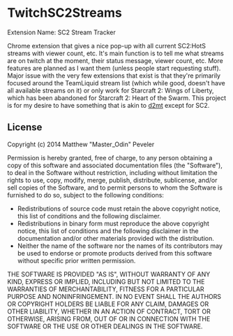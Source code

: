 TwitchSC2Streams
================

Extension Name: SC2 Stream Tracker  

Chrome extension that gives a nice pop-up with all current SC2:HotS streams with viewer count, etc. It's main function is to tell me what streams are on twitch at the moment, their status message, viewer count, etc. More features are planned as I want them (unless people start requesting stuff). Major issue with the very few extensions that exist is that they're primarily focused around the TeamLiquid stream list (which while good, doesn't have all available streams on it) or only work for Starcraft 2: Wings of Liberty, which has been abandoned for Starcraft 2: Heart of the Swarm. This project is for my desire to have something that is akin to [d2mt](https://github.com/wololodev/d2mt) except for SC2.

License
----------
Copyright (c) 2014 Matthew "Master_Odin" Peveler

Permission is hereby granted, free of charge, to any person obtaining a copy of
this software and associated documentation files (the "Software"), to deal in
the Software without restriction, including without limitation the rights to
use, copy, modify, merge, publish, distribute, sublicense, and/or sell copies of
the Software, and to permit persons to whom the Software is furnished to do so,
subject to the following conditions:

- Redistributions of source code must retain the above copyright
  notice, this list of conditions and the following disclaimer.
- Redistributions in binary form must reproduce the above copyright
  notice, this list of conditions and the following disclaimer in the
  documentation and/or other materials provided with the distribution.
- Neither the name of the software nor the
  names of its contributors may be used to endorse or promote products
  derived from this software without specific prior written permission.

THE SOFTWARE IS PROVIDED "AS IS", WITHOUT WARRANTY OF ANY KIND, EXPRESS OR
IMPLIED, INCLUDING BUT NOT LIMITED TO THE WARRANTIES OF MERCHANTABILITY, FITNESS
FOR A PARTICULAR PURPOSE AND NONINFRINGEMENT. IN NO EVENT SHALL THE AUTHORS OR
COPYRIGHT HOLDERS BE LIABLE FOR ANY CLAIM, DAMAGES OR OTHER LIABILITY, WHETHER
IN AN ACTION OF CONTRACT, TORT OR OTHERWISE, ARISING FROM, OUT OF OR IN
CONNECTION WITH THE SOFTWARE OR THE USE OR OTHER DEALINGS IN THE SOFTWARE.
